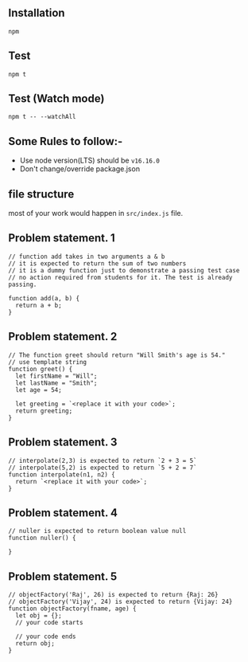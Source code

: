 ## Installation
```
npm
```

## Test 
```
npm t
```

## Test (Watch mode)
```
npm t -- --watchAll
```

## Some Rules to follow:-
- Use node version(LTS) should be `v16.16.0` 
- Don't change/override package.json

## file structure
most of your work would happen in `src/index.js` file.

## Problem statement. 1
```
// function add takes in two arguments a & b
// it is expected to return the sum of two numbers
// it is a dummy function just to demonstrate a passing test case
// no action required from students for it. The test is already passing.

function add(a, b) {
  return a + b;
}
```

## Problem statement. 2
```
// The function greet should return "Will Smith's age is 54."
// use template string
function greet() {
  let firstName = "Will";
  let lastName = "Smith";
  let age = 54;

  let greeting = `<replace it with your code>`;
  return greeting;
}
```
## Problem statement. 3
```
// interpolate(2,3) is expected to return `2 + 3 = 5`
// interpolate(5,2) is expected to return `5 + 2 = 7`
function interpolate(n1, n2) {
  return `<replace it with your code>`;
}
```

## Problem statement. 4
```
// nuller is expected to return boolean value null 
function nuller() {

}
```

## Problem statement. 5
```
// objectFactory('Raj', 26) is expected to return {Raj: 26}
// objectFactory('Vijay', 24) is expected to return {Vijay: 24}
function objectFactory(fname, age) {
  let obj = {};
  // your code starts

  // your code ends
  return obj;
}
```
